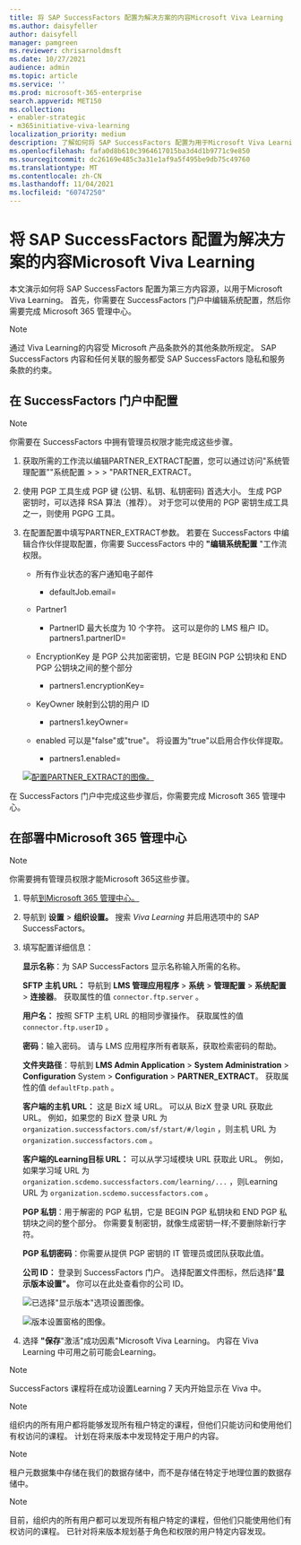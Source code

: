 ```yaml
---
title: 将 SAP SuccessFactors 配置为解决方案的内容Microsoft Viva Learning
ms.author: daisyfeller
author: daisyfell
manager: pamgreen
ms.reviewer: chrisarnoldmsft
ms.date: 10/27/2021
audience: admin
ms.topic: article
ms.service: ''
ms.prod: microsoft-365-enterprise
search.appverid: MET150
ms.collection:
- enabler-strategic
- m365initiative-viva-learning
localization_priority: medium
description: 了解如何将 SAP SuccessFactors 配置为用于Microsoft Viva Learning。
ms.openlocfilehash: fafa0d8b610c3964617015ba3d4d1b9771c9e850
ms.sourcegitcommit: dc26169e485c3a31e1af9a5f495be9db75c49760
ms.translationtype: MT
ms.contentlocale: zh-CN
ms.lasthandoff: 11/04/2021
ms.locfileid: "60747250"
---
```

# <a name="configure-sap-successfactors-as-a-content-source-for-microsoft-viva-learning"></a>将 SAP SuccessFactors 配置为解决方案的内容Microsoft Viva Learning

本文演示如何将 SAP SuccessFactors 配置为第三方内容源，以用于Microsoft Viva Learning。 首先，你需要在 SuccessFactors 门户中编辑系统配置，然后你需要完成 Microsoft 365 管理中心。

>[!NOTE]
>通过 Viva Learning的内容受 Microsoft 产品条款外的其他条款所规定。 SAP SuccessFactors 内容和任何关联的服务都受 SAP SuccessFactors 隐私和服务条款的约束。

## <a name="configure-in-your-successfactors-portal"></a>在 SuccessFactors 门户中配置

>[!NOTE]
>你需要在 SuccessFactors 中拥有管理员权限才能完成这些步骤。

1. 获取所需的工作流以编辑PARTNER_EXTRACT配置，您可以通过访问"系统管理配置""系统配置  >    >    >  "PARTNER_EXTRACT。

2. 使用 PGP 工具生成 PGP 键 (公钥、私钥、私钥密码) 首选大小。 生成 PGP 密钥时，可以选择 RSA 算法（推荐）。 对于您可以使用的 PGP 密钥生成工具之一，则使用 PGPG 工具。

3. 在配置配置中填写PARTNER_EXTRACT参数。 若要在 SuccessFactors 中编辑合作伙伴提取配置，你需要 SuccessFactors 中的 **"编辑系统配置** "工作流权限。

    - 所有作业状态的客户通知电子邮件
        - defaultJob.email=
    
    - Partner1
        - PartnerID 最大长度为 10 个字符。 这可以是你的 LMS 租户 ID。
    partners1.partnerID=
    
    - EncryptionKey 是 PGP 公共加密密钥，它是 BEGIN PGP 公钥块和 END PGP 公钥块之间的整个部分
        - partners1.encryptionKey=
    
    - KeyOwner 映射到公钥的用户 ID
        - partners1.keyOwner=
    
    - enabled 可以是"false"或"true"。 将设置为"true"以启用合作伙伴提取。
        - partners1.enabled=
    
    [![配置PARTNER_EXTRACT的图像。 ](../media/learning/sf-focus.png) ](../media/learning/sf-2.png#lightbox)

在 SuccessFactors 门户中完成这些步骤后，你需要完成 Microsoft 365 管理中心。

## <a name="configure-in-your-microsoft-365-admin-center"></a>在部署中Microsoft 365 管理中心

>[!NOTE]
>你需要拥有管理员权限才能Microsoft 365这些步骤。

1. 导航[到Microsoft 365 管理中心。](https://admin.microsoft.com)

2. 导航到 **设置**  >  **组织设置。** 搜索 *Viva Learning* 并启用选项中的 SAP SuccessFactors。

3. 填写配置详细信息：

    **显示名称**：为 SAP SuccessFactors 显示名称输入所需的名称。

    **SFTP 主机 URL：** 导航到 **LMS 管理应用程序**  >  **系统**  >  **管理配置**  >  **系统配置**  >  **连接器**。 获取属性的值 `connector.ftp.server` 。

    **用户名：** 按照 SFTP 主机 URL 的相同步骤操作。 获取属性的值 `connector.ftp.userID` 。

    **密码**：输入密码。 请与 LMS 应用程序所有者联系，获取检索密码的帮助。

    **文件夹路径**：导航到 **LMS Admin Application**  >  **System Administration**  >  **Configuration** System  >  **Configuration**  >  **PARTNER_EXTRACT**。 获取属性的值 `defaultFtp.path` 。

    **客户端的主机 URL：** 这是 BizX 域 URL。 可以从 BizX 登录 URL 获取此 URL。 例如，如果您的 BizX 登录 URL 为 `organization.successfactors.com/sf/start/#/login` ，则主机 URL 为 `organization.successfactors.com` 。

    **客户端的Learning目标 URL：** 可以从学习域模块 URL 获取此 URL。 例如，如果学习域 URL 为 `organization.scdemo.successfactors.com/learning/...` ，则Learning URL 为 `organization.scdemo.successfactors.com` 。

    **PGP 私钥**：用于解密的 PGP 私钥，它是 BEGIN PGP 私钥块和 END PGP 私钥块之间的整个部分。 你需要复制密钥，就像生成密钥一样;不要删除新行字符。

    **PGP 私钥密码**：你需要从提供 PGP 密钥的 IT 管理员或团队获取此值。

    **公司 ID：** 登录到 SuccessFactors 门户。 选择配置文件图标，然后选择"**显示版本设置"。** 你可以在此处查看你的公司 ID。

    ![已选择"显示版本"选项设置图像。](../media/learning/sf-3.png)
        
    ![版本设置窗格的图像。](../media/learning/sf-1.png)

4. 选择 **"保存**"激活"成功因素"Microsoft Viva Learning。 内容在 Viva Learning 中可用之前可能会Learning。

>[!Note]
> SuccessFactors 课程将在成功设置Learning 7 天内开始显示在 Viva 中。

>[!Note]
> 组织内的所有用户都将能够发现所有租户特定的课程，但他们只能访问和使用他们有权访问的课程。 计划在将来版本中发现特定于用户的内容。

>[!NOTE]
>租户元数据集中存储在我们的数据存储中，而不是存储在特定于地理位置的数据存储中。

>[!NOTE]
>目前，组织内的所有用户都可以发现所有租户特定的课程，但他们只能使用他们有权访问的课程。 已针对将来版本规划基于角色和权限的用户特定内容发现。
